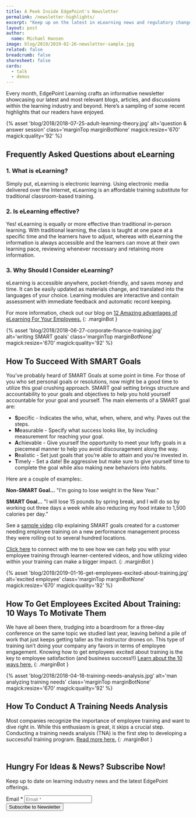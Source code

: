 ```yaml
---
title: A Peek Inside EdgePoint's Newsletter
permalink: /newsletter-highlights/
excerpt: "Keep up on the latest in eLearning news and regulatory changes by subscribing to updates from our eLearning blog."
layout: post
author:
  name: Michael Hansen
image: blog/2019/2019-02-26-newsletter-sample.jpg
related: false
breadcrumb: false
sharesheet: false
cards:
  - talk
  - demos
---
```

<div class="pillar">
    <p>Every month, EdgePoint Learning crafts an informative newsletter showcasing our latest and most relevant blogs, articles, and discussions within the learning industry and beyond. Here’s a sampling of some recent highlights that our readers have enjoyed.</p>
</div>

{% asset 'blog/2018/2018-07-25-adult-learning-theory.jpg'
   alt='question & answer session'
   class='marginTop marginBotNone'
   magick:resize='670'
   magick:quality='92' %}

## Frequently Asked Questions about eLearning

### 1. What is eLearning?

Simply put, eLearning is electronic learning. Using electronic media delivered over the Internet, eLearning is an affordable training substitute for traditional classroom-based training.

### 2. Is eLearning effective?

Yes! eLearning is equally or more effective than traditional in-person learning. With traditional learning, the class is taught at one pace at a specific time and the learners have to adjust, whereas with eLearning the information is always accessible and the learners can move at their own learning pace, reviewing whenever necessary and retaining more information.

### 3. Why Should I Consider eLearning?

eLearning is accessible anywhere, pocket-friendly, and saves money and time. It can be easily updated as materials change, and translated into the languages of your choice. Learning modules are interactive and contain assessment with immediate feedback and automatic record keeping.

For more information, check out our blog on [12 Amazing advantages of eLearning For Your Employees.](/blog/advantages-of-elearning/)
{: .marginBot }


{% asset 'blog/2018/2018-06-27-corporate-finance-training.jpg'
   alt='writing SMART goals'
   class='marginTop marginBotNone'
   magick:resize='670'
   magick:quality='92' %}

## How To Succeed With SMART Goals
You've probably heard of SMART Goals at some point in time. For those of you who set personal goals or resolutions, now might be a good time to utilize this goal crushing approach. SMART goal setting brings structure and accountability to your goals and objectives to help you hold yourself accountable for your goal and yourself. The main elements of a SMART goal are:

- **S**pecific - Indicates the who, what, when, where, and why. Paves out the steps.
- **M**easurable - Specify what success looks like, by including measurement for reaching your goal.
- **A**chievable - Give yourself the opportunity to meet your lofty goals in a piecemeal manner to help you avoid discouragement along the way.
- **R**ealistic - Set just goals that you’re able to attain and you're invested in.
- **T**imely - Set a date! Be aggressive but make sure to give yourself time to complete the goal while also making new behaviors into habits.

Here are a couple of examples:.

**Non-SMART Goal...** "I'm going to lose weight in the New Year."

**SMART Goal...** "I will lose 15 pounds by spring break, and I will do so by working out three days a week while also reducing my food intake to 1,500 calories per day.”

See a [sample video](/demo/goal-setting/) clip explaining SMART goals created for a customer needing employee training on a new performance management process they were rolling out to several hundred locations.

[Click here](/form/talk/) to connect with me to see how we can help you with your employee training through learner-centered videos, and how utilizing video within your training can make a bigger impact.
{: .marginBot }


{% asset 'blog/2019/2019-01-16-get-employees-excited-about-training.jpg'
   alt='excited employee'
   class='marginTop marginBotNone'
   magick:resize='670'
   magick:quality='92' %}

## How To Get Employees Excited About Training: 10 Ways To Motivate Them

We have all been there, trudging into a boardroom for a three-day conference on the same topic we studied last year, leaving behind a pile of work that just keeps getting taller as the instructor drones on. This type of training isn’t doing your company any favors in terms of employee engagement. Knowing how to get employees excited about training is the key to employee satisfaction (and business success!!) [Learn about the 10 ways here.](/blog/get-employees-excited-about-training/)
{: .marginBot }


{% asset 'blog/2018/2018-04-18-training-needs-analysis.jpg'
   alt='man analyzing training needs'
   class='marginTop marginBotNone'
   magick:resize='670'
   magick:quality='92' %}

## How To Conduct A Training Needs Analysis

Most companies recognize the importance of employee training and want to dive right in. While this enthusiasm is great, it skips a crucial step. Conducting a training needs analysis (TNA) is the first step to developing a successful training program. [Read more here.](/blog/training-needs-analysis/)
{: .marginBot }

<div class="pillar marginTop" style="padding-top: 0.8em">
<h2>Hungry For Ideas & News? Subscribe Now!</h2>

<p class="marginBot">Keep up to date on learning industry news and the latest EdgePoint offerings.</p>

<form accept-charset="UTF-8" action="https://lf225.infusionsoft.com/app/form/process/d83fbd0779271f1cce2372a977f92bf9" class="infusion-form" id="inf_form_d83fbd0779271f1cce2372a977f92bf9" method="POST">
    <input name="inf_form_xid" type="hidden" value="d83fbd0779271f1cce2372a977f92bf9" />
    <input name="inf_form_name" type="hidden" value="Newsletter Subscribe" />
    <input name="infusionsoft_version" type="hidden" value="1.70.0.108776" />
    <div class="infusion-field">
        <label for="inf_field_Email">Email *</label>
        <input class="infusion-field-input" id="inf_field_Email" name="inf_field_Email" placeholder="Email *" type="text" />
    </div>
    <div>
        <div class="text">
                    <div class="text" contentid="paragraph">
                        <div> </div>
                    </div>
        </div>
    </div>
    <div class="infusion-submit">
        <button type="submit">Subscribe to Newsletter</button>
    </div>
</form>
<script type="text/javascript" src="https://lf225.infusionsoft.app/app/webTracking/getTrackingCode"></script>
<script type="text/javascript" src="https://lf225.infusionsoft.com/app/timezone/timezoneInputJs?xid=d83fbd0779271f1cce2372a977f92bf9"></script>

</div>
